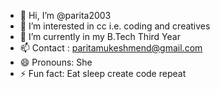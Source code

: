 - 👋 Hi, I’m @parita2003
- 👀 I’m interested in cc i.e. coding and creatives
- 🌱 I’m currently in my B.Tech Third Year
- 📫 Contact : paritamukeshmend@gmail.com 
- 😄 Pronouns: She
- ⚡ Fun fact: Eat sleep create code repeat

<!---
parita2003/parita2003 is a ✨ special ✨ repository because its `README.md` (this file) appears on your GitHub profile.
You can click the Preview link to take a look at your changes.
--->
